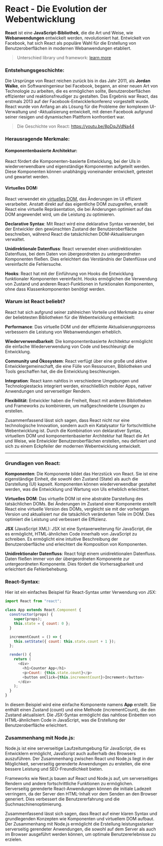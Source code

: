 # React - Die Evolution der Webentwicklung

**React** ist eine **JavaScript-Bibliothek**, die die Art und Weise, wie **Webanwendungen** entwickelt werden, revolutioniert hat. Entwickelt von Facebook, hat sich React als populäre Wahl für die Erstellung von Benutzeroberflächen in modernen Webanwendungen etabliert.

> Unterschied library und framework:
> [learn more](library.md)

### Entstehungsgeschichte:

Die Ursprünge von React reichen zurück bis in das Jahr 2011, als **Jordan Walke**, ein Softwareingenieur bei Facebook, begann, an einer neuen Art von Technologie zu arbeiten, die es ermöglichen sollte, Benutzeroberflächen effizienter und reaktionsfreudiger zu gestalten. Das Ergebnis war React, das erstmals 2013 auf der Facebook-Entwicklerkonferenz vorgestellt wurde. React wurde von Anfang an als Lösung für die Probleme der komplexen UI-Verwaltung und -Aktualisierung entwickelt, mit denen Facebook aufgrund seiner riesigen und dynamischen Plattform konfrontiert war.

> Die Geschichte von React: https://youtu.be/8pDqJVdNa44

### Herausragende Merkmale:

#### Komponentenbasierte Architektur:

React fördert die Komponenten-basierte Entwicklung, bei der UIs in wiederverwendbare und eigenständige Komponenten aufgeteilt werden. Diese Komponenten können unabhängig voneinander entwickelt, getestet und gewartet werden.

#### Virtuelles DOM:

React verwendet ein [virtuelles DOM](virtual-dom.md), das Änderungen im UI effizient verarbeitet. Anstatt direkt auf das eigentliche DOM zuzugreifen, erstellt React eine virtuelle Repräsentation, die bei Änderungen optimiert auf das DOM angewendet wird, um die Leistung zu optimieren.

**Declarative Syntax**: Mit React wird eine deklarative Syntax verwendet, bei der Entwickler den gewünschten Zustand der Benutzeroberfläche beschreiben, während React die tatsächlichen DOM-Aktualisierungen verwaltet.

**Unidirektionale Datenfluss**: React verwendet einen unidirektionalen Datenfluss, bei dem Daten von übergeordneten zu untergeordneten Komponenten fließen. Dies erleichtert das Verständnis der Datenflüsse und vereinfacht die Fehlersuche.

**Hooks**: React hat mit der Einführung von Hooks die Entwicklung funktionaler Komponenten vereinfacht. Hooks ermöglichen die Verwendung von Zustand und anderen React-Funktionen in funktionalen Komponenten, ohne dass Klassenkomponenten benötigt werden.

### Warum ist React beliebt?

React hat sich aufgrund seiner zahlreichen Vorteile und Merkmale zu einer der beliebtesten Bibliotheken für die Webentwicklung entwickelt:

**Performance**: Das virtuelle DOM und der effiziente Aktualisierungsprozess verbessern die Leistung von Webanwendungen erheblich.

**Wiederverwendbarkeit**: Die komponentenbasierte Architektur ermöglicht die einfache Wiederverwendung von Code und beschleunigt die Entwicklung.

**Community und Ökosystem**: React verfügt über eine große und aktive Entwicklergemeinschaft, die eine Fülle von Ressourcen, Bibliotheken und Tools geschaffen hat, die die Entwicklung beschleunigen.

**Integration**: React kann nahtlos in verschiedene Umgebungen und Technologiestacks integriert werden, einschließlich mobiler Apps, nativer Anwendungen und serverseitiger Rendern.

**Flexibilität**: Entwickler haben die Freiheit, React mit anderen Bibliotheken und Frameworks zu kombinieren, um maßgeschneiderte Lösungen zu erstellen.

Zusammenfassend lässt sich sagen, dass React nicht nur eine technologische Innovation, sondern auch ein Katalysator für fortschrittliche Webentwicklung ist. Durch die Kombination von deklarativer Syntax, virtuellem DOM und komponentenbasierter Architektur hat React die Art und Weise, wie Entwickler Benutzeroberflächen erstellen, neu definiert und sich zu einem Eckpfeiler der modernen Webentwicklung entwickelt.

---

### Grundlagen von React:

**Komponenten**: Die Komponente bildet das Herzstück von React. Sie ist eine eigenständige Einheit, die sowohl den Zustand (State) als auch die Darstellung (UI) kapselt. Komponenten können wiederverwendbar gestaltet werden, was die Entwicklung und Wartung von UIs erheblich erleichtert.

**Virtuelles DOM**: Das virtuelle DOM ist eine abstrakte Darstellung des tatsächlichen DOMs. Bei Änderungen im Zustand einer Komponente erstellt React eine virtuelle Version des DOMs, vergleicht sie mit der vorherigen Version und aktualisiert nur die tatsächlich veränderten Teile im DOM. Dies optimiert die Leistung und verbessert die Effizienz.

**JSX** (JavaScript XML): JSX ist eine Syntaxerweiterung für JavaScript, die es ermöglicht, HTML-ähnlichen Code innerhalb von JavaScript zu schreiben. Es ermöglicht eine intuitive Beschreibung der Benutzeroberfläche und erleichtert die Komposition von Komponenten.

**Unidirektionaler Datenfluss**: React folgt einem unidirektionalen Datenfluss. Daten fließen immer von der übergeordneten Komponente zur untergeordneten Komponente. Dies fördert die Vorhersagbarkeit und erleichtert die Fehlerbehebung.

### React-Syntax:

Hier ist ein einfaches Beispiel für React-Syntax unter Verwendung von JSX:

```js
import React from "react";

class App extends React.Component {
  constructor(props) {
    super(props);
    this.state = { count: 0 };
  }

  incrementCount = () => {
    this.setState({ count: this.state.count + 1 });
  };

  render() {
    return (
      <div>
        <h1>Counter App</h1>
        <p>Count: {this.state.count}</p>
        <button onClick={this.incrementCount}>Increment</button>
      </div>
    );
  }
}
```

In diesem Beispiel wird eine einfache Komponente namens **App** erstellt. Sie enthält einen Zustand (count) und eine Methode (incrementCount), die den Zustand aktualisiert. Die JSX-Syntax ermöglicht das nahtlose Einbetten von HTML-ähnlichem Code in JavaScript, was die Erstellung der Benutzeroberfläche erleichtert.

### Zusammenhang mit Node.js:

Node.js ist eine serverseitige Laufzeitumgebung für JavaScript, die es Entwicklern ermöglicht, JavaScript auch außerhalb des Browsers auszuführen. Der Zusammenhang zwischen React und Node.js liegt in der Möglichkeit, serverseitig gerenderte Anwendungen zu erstellen, die eine bessere Leistung und SEO-Freundlichkeit bieten.

Frameworks wie Next.js bauen auf React und Node.js auf, um serverseitiges Rendern und andere fortschrittliche Funktionen zu ermöglichen. Serverseitig gerenderte React-Anwendungen können die initiale Ladezeit verringern, da der Server den HTML-Inhalt vor dem Senden an den Browser generiert. Dies verbessert die Benutzererfahrung und die Suchmaschinenoptimierung.

Zusammenfassend lässt sich sagen, dass React auf einer klaren Syntax und grundlegenden Konzepten wie Komponenten und virtuellem DOM aufbaut. Der Zusammenhang mit Node.js ermöglicht die Erstellung leistungsstarker serverseitig gerendeter Anwendungen, die sowohl auf dem Server als auch im Browser ausgeführt werden können, um optimale Benutzererlebnisse zu erzielen.
